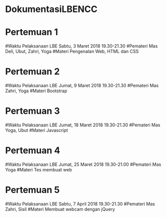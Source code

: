 # DokumentasiLBENCC

# Pertemuan 1
#Waktu Pelaksanaan LBE
  Sabtu, 3 Maret 2018 19.30-21.30
#Pemateri
  Mas Deli, Ubut, Zahri, Yoga
#Materi
  Pengenalan Web, HTML dan CSS

# Pertemuan 2
#Waktu Pelaksanaan LBE
  Jumat, 9 Maret 2018 19.30-21.30
#Pemateri
  Mas Zahri, Yoga
#Materi
  Bootstrap
  
# Pertemuan 3
#Waktu Pelaksanaan LBE
  Jumat, 18 Maret 2018 19.30-21.30
#Pemateri
  Mas Yoga, Ubut
#Materi
  Javascript
 
# Pertemuan 4
#Waktu Pelaksanaan LBE
  Jumat, 25 Maret 2018 19.30-21.00
#Pemateri
  Mas Yoga
#Materi
  Tes membuat web
  
# Pertemuan 5
#Waktu Pelaksanaan LBE
  Sabtu, 7 April 2018 19.30-21.30
#Pemateri
  Mas Zahri, Sisil
#Materi
  Membuat webcam dengan jQuery
